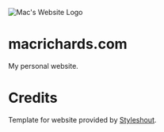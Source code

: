 ![Mac's Website Logo](https://i.imgur.com/Itea24j.jpg)

# macrichards.com
My personal website.

# Credits
Template for website provided by [Styleshout](https://www.styleshout.com/).